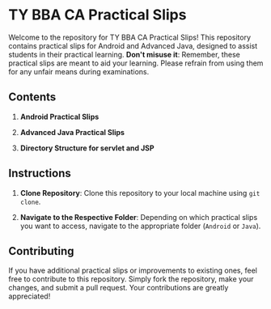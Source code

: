# TY BBA CA Practical Slips

Welcome to the repository for TY BBA CA Practical Slips! This repository contains practical slips for Android and Advanced Java, designed to assist students in their practical learning.
**Don't misuse it**: Remember, these practical slips are meant to aid your learning. Please refrain from using them for any unfair means during examinations.

## Contents

1. **Android Practical Slips**
    
2. **Advanced Java Practical Slips**

2. **Directory Structure for servlet and JSP**
    

## Instructions

1. **Clone Repository**: Clone this repository to your local machine using `git clone`.

2. **Navigate to the Respective Folder**: Depending on which practical slips you want to access, navigate to the appropriate folder (`Android` or `Java`).


## Contributing

If you have additional practical slips or improvements to existing ones, feel free to contribute to this repository. Simply fork the repository, make your changes, and submit a pull request. Your contributions are greatly appreciated!





